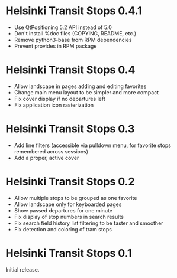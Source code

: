 Helsinki Transit Stops 0.4.1
============================

 * Use QtPositioning 5.2 API instead of 5.0
 * Don't install %doc files (COPYING, README, etc.)
 * Remove python3-base from RPM dependencies
 * Prevent provides in RPM package

Helsinki Transit Stops 0.4
==========================

 * Allow landscape in pages adding and editing favorites
 * Change main menu layout to be simpler and more compact
 * Fix cover display if no departures left
 * Fix application icon rasterization

Helsinki Transit Stops 0.3
==========================

 * Add line filters (accessible via pulldown menu, for favorite
   stops remembered across sessions)
 * Add a proper, active cover

Helsinki Transit Stops 0.2
==========================

 * Allow multiple stops to be grouped as one favorite
 * Allow landscape only for keyboarded pages
 * Show passed departures for one minute
 * Fix display of stop numbers in search results
 * Fix search field history list filtering to be faster and smoother
 * Fix detection and coloring of tram stops

Helsinki Transit Stops 0.1
==========================

Initial release.
